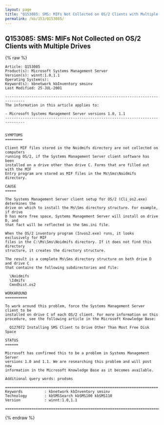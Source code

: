```yaml
---
layout: page
title: "Q153085: SMS: MIFs Not Collected on OS/2 Clients with Multiple Drives"
permalink: /kb/153/Q153085/
---
```


## Q153085: SMS: MIFs Not Collected on OS/2 Clients with Multiple Drives

{% raw %}

	Article: Q153085
	Product(s): Microsoft Systems Management Server
	Version(s): winnt:1.0,1.1
	Operating System(s): 
	Keyword(s): kbnetwork kbInventory smsinv
	Last Modified: 25-JUL-2001
	
	-------------------------------------------------------------------------------
	The information in this article applies to:
	
	- Microsoft Systems Management Server versions 1.0, 1.1 
	-------------------------------------------------------------------------------
	
	
	SYMPTOMS
	========
	
	Client MIF files stored in the Noidmifs directory are not collected on computers
	running OS/2, if the Systems Management Server client software has been
	installed on a drive other than drive C. Forms that are filled out with the MIF
	Entry program are stored as MIF files in the Ms\Sms\Noidmifs directory.
	
	CAUSE
	=====
	
	The Systems Management Server client setup for OS/2 (Cli_os2.exe) determines the
	drive on which to install the Ms\Sms directory structure. For example, if drive
	D has more free space, Systems Management Server will install on drive D, and
	that fact will be reflected in the Sms.ini file.
	
	When the OS/2 inventory program (Invos2.exe) runs, it looks exclusively for MIF
	files in the C:\Ms\Sms\Noidmifs directory. If it does not find this directory
	structure, it creates the directory structure.
	
	The result is a complete Ms\Sms directory structure on both drive D and drive C
	that contains the following subdirectories and file:
	
	  \Noidmifs
	  \Idmifs
	  Cmndhist.os2
	
	WORKAROUND
	==========
	
	To work around this problem, force the Systems Management Server client to be
	installed on drive C of each OS/2 client. For more information on this
	procedure, see the following article in the Microsoft Knowledge Base:
	
	  Q127072 Installing SMS Client to Drive Other Than Most Free Disk Space
	
	STATUS
	======
	
	Microsoft has confirmed this to be a problem in Systems Management Server
	versions 1.0 and 1.1. We are researching this problem and will post new
	information in the Microsoft Knowledge Base as it becomes available.
	
	Additional query words: prodsms
	
	======================================================================
	Keywords          : kbnetwork kbInventory smsinv 
	Technology        : kbSMSSearch kbSMS100 kbSMS110
	Version           : winnt:1.0,1.1
	
	=============================================================================
	

{% endraw %}
